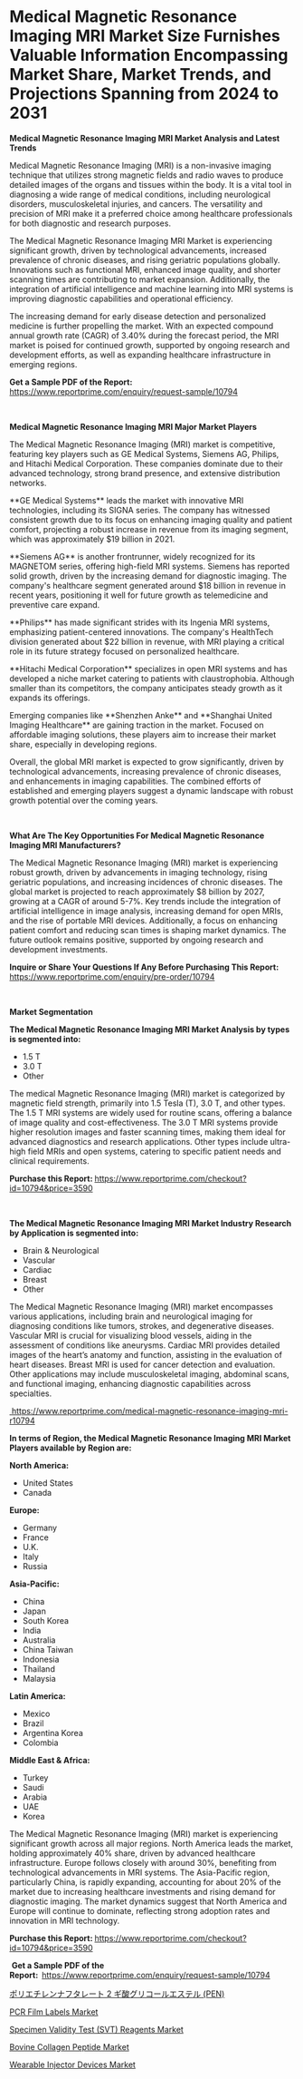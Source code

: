 <p><h1>Medical Magnetic Resonance Imaging MRI Market Size Furnishes Valuable Information Encompassing Market Share, Market Trends, and Projections Spanning from 2024 to 2031</h1></p><p><strong>Medical Magnetic Resonance Imaging MRI Market Analysis and Latest Trends</strong></p>
<p><p>Medical Magnetic Resonance Imaging (MRI) is a non-invasive imaging technique that utilizes strong magnetic fields and radio waves to produce detailed images of the organs and tissues within the body. It is a vital tool in diagnosing a wide range of medical conditions, including neurological disorders, musculoskeletal injuries, and cancers. The versatility and precision of MRI make it a preferred choice among healthcare professionals for both diagnostic and research purposes.</p><p>The Medical Magnetic Resonance Imaging MRI Market is experiencing significant growth, driven by technological advancements, increased prevalence of chronic diseases, and rising geriatric populations globally. Innovations such as functional MRI, enhanced image quality, and shorter scanning times are contributing to market expansion. Additionally, the integration of artificial intelligence and machine learning into MRI systems is improving diagnostic capabilities and operational efficiency.</p><p>The increasing demand for early disease detection and personalized medicine is further propelling the market. With an expected compound annual growth rate (CAGR) of 3.40% during the forecast period, the MRI market is poised for continued growth, supported by ongoing research and development efforts, as well as expanding healthcare infrastructure in emerging regions.</p></p>
<p><strong>Get a Sample PDF of the Report:&nbsp;</strong> <a href="https://www.reportprime.com/enquiry/request-sample/10794">https://www.reportprime.com/enquiry/request-sample/10794</a></p>
<p>&nbsp;</p>
<p><strong>Medical Magnetic Resonance Imaging MRI Major Market Players</strong></p>
<p><p>The Medical Magnetic Resonance Imaging (MRI) market is competitive, featuring key players such as GE Medical Systems, Siemens AG, Philips, and Hitachi Medical Corporation. These companies dominate due to their advanced technology, strong brand presence, and extensive distribution networks.</p><p>**GE Medical Systems** leads the market with innovative MRI technologies, including its SIGNA series. The company has witnessed consistent growth due to its focus on enhancing imaging quality and patient comfort, projecting a robust increase in revenue from its imaging segment, which was approximately $19 billion in 2021.</p><p>**Siemens AG** is another frontrunner, widely recognized for its MAGNETOM series, offering high-field MRI systems. Siemens has reported solid growth, driven by the increasing demand for diagnostic imaging. The company's healthcare segment generated around $18 billion in revenue in recent years, positioning it well for future growth as telemedicine and preventive care expand.</p><p>**Philips** has made significant strides with its Ingenia MRI systems, emphasizing patient-centered innovations. The company's HealthTech division generated about $22 billion in revenue, with MRI playing a critical role in its future strategy focused on personalized healthcare.</p><p>**Hitachi Medical Corporation** specializes in open MRI systems and has developed a niche market catering to patients with claustrophobia. Although smaller than its competitors, the company anticipates steady growth as it expands its offerings.</p><p>Emerging companies like **Shenzhen Anke** and **Shanghai United Imaging Healthcare** are gaining traction in the market. Focused on affordable imaging solutions, these players aim to increase their market share, especially in developing regions.</p><p>Overall, the global MRI market is expected to grow significantly, driven by technological advancements, increasing prevalence of chronic diseases, and enhancements in imaging capabilities. The combined efforts of established and emerging players suggest a dynamic landscape with robust growth potential over the coming years.</p></p>
<p>&nbsp;</p>
<p><strong>What Are The Key Opportunities For Medical Magnetic Resonance Imaging MRI Manufacturers?</strong></p>
<p><p>The Medical Magnetic Resonance Imaging (MRI) market is experiencing robust growth, driven by advancements in imaging technology, rising geriatric populations, and increasing incidences of chronic diseases. The global market is projected to reach approximately $8 billion by 2027, growing at a CAGR of around 5-7%. Key trends include the integration of artificial intelligence in image analysis, increasing demand for open MRIs, and the rise of portable MRI devices. Additionally, a focus on enhancing patient comfort and reducing scan times is shaping market dynamics. The future outlook remains positive, supported by ongoing research and development investments.</p></p>
<p><strong>Inquire or Share Your Questions If Any Before Purchasing This Report:</strong> <a href="https://www.reportprime.com/enquiry/pre-order/10794">https://www.reportprime.com/enquiry/pre-order/10794</a></p>
<p>&nbsp;</p>
<p><strong>Market Segmentation</strong></p>
<p><strong>The Medical Magnetic Resonance Imaging MRI Market Analysis by types is segmented into:</strong></p>
<p><ul><li>1.5 T</li><li>3.0 T</li><li>Other</li></ul></p>
<p><p>The medical Magnetic Resonance Imaging (MRI) market is categorized by magnetic field strength, primarily into 1.5 Tesla (T), 3.0 T, and other types. The 1.5 T MRI systems are widely used for routine scans, offering a balance of image quality and cost-effectiveness. The 3.0 T MRI systems provide higher resolution images and faster scanning times, making them ideal for advanced diagnostics and research applications. Other types include ultra-high field MRIs and open systems, catering to specific patient needs and clinical requirements.</p></p>
<p><strong>Purchase this Report:&nbsp;</strong><a href="https://www.reportprime.com/checkout?id=10794&price=3590">https://www.reportprime.com/checkout?id=10794&price=3590</a></p>
<p>&nbsp;</p>
<p><strong>The Medical Magnetic Resonance Imaging MRI Market Industry Research by Application is segmented into:</strong></p>
<p><ul><li>Brain & Neurological</li><li>Vascular</li><li>Cardiac</li><li>Breast</li><li>Other</li></ul></p>
<p><p>The Medical Magnetic Resonance Imaging (MRI) market encompasses various applications, including brain and neurological imaging for diagnosing conditions like tumors, strokes, and degenerative diseases. Vascular MRI is crucial for visualizing blood vessels, aiding in the assessment of conditions like aneurysms. Cardiac MRI provides detailed images of the heart’s anatomy and function, assisting in the evaluation of heart diseases. Breast MRI is used for cancer detection and evaluation. Other applications may include musculoskeletal imaging, abdominal scans, and functional imaging, enhancing diagnostic capabilities across specialties.</p></p>
<p><a href="https://www.reportprime.com/medical-magnetic-resonance-imaging-mri-r10794">&nbsp;https://www.reportprime.com/medical-magnetic-resonance-imaging-mri-r10794</a></p>
<p><strong>In terms of Region, the Medical Magnetic Resonance Imaging MRI Market Players available by Region are:</strong></p>
<p>
    <p> <strong> North America: </strong>
        <ul>
            <li>United States</li>
            <li>Canada</li>
        </ul>
        </p> 
    <p> <strong> Europe: </strong>
        <ul>
            <li>Germany</li>
            <li>France</li>
            <li>U.K.</li>
            <li>Italy</li>
            <li>Russia</li>
        </ul>
        </p> 
    <p> <strong> Asia-Pacific: </strong>
        <ul>
            <li>China</li>
            <li>Japan</li>
            <li>South Korea</li>
            <li>India</li>
            <li>Australia</li>
            <li>China Taiwan</li>
            <li>Indonesia</li>
            <li>Thailand</li>
            <li>Malaysia</li>
        </ul>
        </p> 
    <p> <strong> Latin America: </strong>
        <ul>
            <li>Mexico</li>
            <li>Brazil</li>
            <li>Argentina Korea</li>
            <li>Colombia</li>
        </ul>
        </p> 
    <p> <strong> Middle East & Africa: </strong>
        <ul>
            <li>Turkey</li>
            <li>Saudi</li>
            <li>Arabia</li>
            <li>UAE</li>
            <li>Korea</li>
        </ul>
    </p>
    </p>
<p><p>The Medical Magnetic Resonance Imaging (MRI) market is experiencing significant growth across all major regions. North America leads the market, holding approximately 40% share, driven by advanced healthcare infrastructure. Europe follows closely with around 30%, benefiting from technological advancements in MRI systems. The Asia-Pacific region, particularly China, is rapidly expanding, accounting for about 20% of the market due to increasing healthcare investments and rising demand for diagnostic imaging. The market dynamics suggest that North America and Europe will continue to dominate, reflecting strong adoption rates and innovation in MRI technology.</p></p>
<p><strong>Purchase this Report: </strong><a href="https://www.reportprime.com/checkout?id=10794&price=3590">https://www.reportprime.com/checkout?id=10794&price=3590</a></p>
<p>&nbsp;<strong>Get a Sample PDF of the Report:&nbsp;&nbsp;</strong><a href="https://www.reportprime.com/enquiry/request-sample/10794">https://www.reportprime.com/enquiry/request-sample/10794</a></p>
<p><strong></strong></p>
<p><p><a href="https://medium.com/@erlenegcfeenan/polyethylene-naphthalate-two-formic-acid-glycol-ester-pen-5d20fda6e671">ポリエチレンナフタレート 2 ギ酸グリコールエステル (PEN)</a></p><p><a href="https://issuu.com/reportprime-2/docs/pcr-film-labels-market-size-2030.pp_f5c777354a5ef6">PCR Film Labels Market</a></p><p><a href="https://medium.com/@orinschowalter/the-global-specimen-validity-test-svt-reagents-market-identifies-drivers-restraints-12f8d06dfa8e">Specimen Validity Test (SVT) Reagents Market</a></p><p><a href="https://www.linkedin.com/pulse/strategic-insights-global-bovine-collagen-peptide-market-znhde?trackingId=nvnAIraFSdywaSrGYtikdQ%3D%3D">Bovine Collagen Peptide Market</a></p><p><a href="https://medium.com/@orinschowalter/strategic-roadmap-global-wearable-injector-devices-market-insights-and-opportunities-2024-2031-7b6c4bcb6056">Wearable Injector Devices Market</a></p></p>